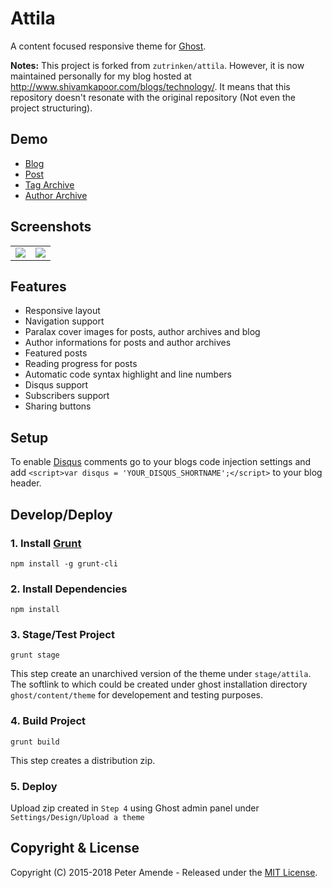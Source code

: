 # Attila

A content focused responsive theme for [Ghost](http://github.com/tryghost/ghost/).

**Notes:** This project is forked from `zutrinken/attila`. However, it is now maintained personally for my blog hosted at http://www.shivamkapoor.com/blogs/technology/. It means that this repository doesn't resonate with the original repository (Not even the project structuring).

## Demo

* [Blog](http://attila.zutrinken.com/)
* [Post](http://attila.zutrinken.com/demo/)
* [Tag Archive](http://attila.zutrinken.com/tag/general/)
* [Author Archive](http://attila.zutrinken.com/author/zutrinken/)

## Screenshots

<table>
<tr>
<td valign="top">
<img src="https://raw.githubusercontent.com/zutrinken/attila/master/src/screenshot-desktop.jpg" />
</td>
<td valign="top">
<img src="https://raw.githubusercontent.com/zutrinken/attila/master/src/screenshot-mobile.jpg" />
</td>
</tr>
</table>

## Features

* Responsive layout
* Navigation support
* Paralax cover images for posts, author archives and blog
* Author informations for posts and author archives
* Featured posts
* Reading progress for posts
* Automatic code syntax highlight and line numbers
* Disqus support
* Subscribers support
* Sharing buttons

## Setup

To enable [Disqus](https://disqus.com/) comments go to your blogs code injection settings and add `<script>var disqus = 'YOUR_DISQUS_SHORTNAME';</script>` to your blog header.

## Develop/Deploy

### 1. Install [Grunt](http://gruntjs.com/getting-started/)
```
npm install -g grunt-cli
```

### 2. Install Dependencies
```
npm install
```
	
### 3. Stage/Test Project
```
grunt stage
```

This step create an unarchived version of the theme under `stage/attila`. The softlink to which could be created under ghost installation directory `ghost/content/theme` for developement and testing purposes.


### 4. Build Project
```
grunt build
```

This step creates a distribution zip.

### 5. Deploy 
Upload zip created in `Step 4` using Ghost admin panel under `Settings/Design/Upload a theme`

## Copyright & License

Copyright (C) 2015-2018 Peter Amende - Released under the [MIT License](https://github.com/zutrinken/attila/blob/master/LICENSE).
